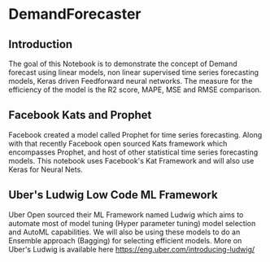 # DemandForecaster
## Introduction
The goal of this Notebook is to demonstrate the concept of Demand forecast using linear models, non linear supervised time series forecasting models, Keras driven Feedforward neural networks.
The measure for the efficiency of the model is the R2 score, MAPE, MSE and RMSE comparison. 
## Facebook Kats and Prophet
  Facebook created a model called Prophet for time series forecasting. Along with that recently Facebook open sourced Kats framework which encompasses Prophet, and host of other statistical time series forecasting models. This notebook uses Facebook's Kat Framework and will also use Keras for Neural Nets. 
## Uber's Ludwig Low Code ML Framework
Uber Open sourced their ML Framework named Ludwig which aims to automate most of model tuning (Hyper parameter tuning) model selection and AutoML capabilities. We will also be using these models to do an Ensemble approach (Bagging) for selecting efficient models. More on Uber's Ludwig is available here
https://eng.uber.com/introducing-ludwig/
